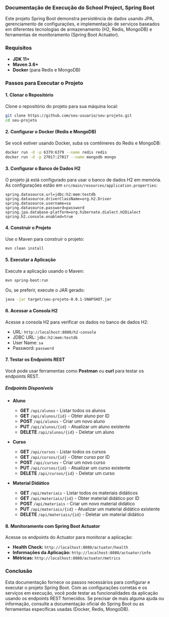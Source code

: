 ### Documentação de Execução do School Project, Spring Boot

Este projeto Spring Boot demonstra persistência de dados usando JPA, gerenciamento de configurações, e implementação de serviços baseados em diferentes tecnologias de armazenamento (H2, Redis, MongoDB) e ferramentas de monitoramento (Spring Boot Actuator).

### Requisitos

- **JDK 11+**
- **Maven 3.6+**
- **Docker** (para Redis e MongoDB)

### Passos para Executar o Projeto

#### 1. Clonar o Repositório

Clone o repositório do projeto para sua máquina local:
```sh
git clone https://github.com/seu-usuario/seu-projeto.git
cd seu-projeto
```

#### 2. Configurar o Docker (Redis e MongoDB)

Se você estiver usando Docker, suba os contêineres do Redis e MongoDB:

```sh
docker run -d -p 6379:6379 --name redis redis
docker run -d -p 27017:27017 --name mongodb mongo
```

#### 3. Configurar o Banco de Dados H2

O projeto já está configurado para usar o banco de dados H2 em memória. As configurações estão em `src/main/resources/application.properties`:

```properties
spring.datasource.url=jdbc:h2:mem:testdb
spring.datasource.driverClassName=org.h2.Driver
spring.datasource.username=sa
spring.datasource.password=password
spring.jpa.database-platform=org.hibernate.dialect.H2Dialect
spring.h2.console.enabled=true
```

#### 4. Construir o Projeto

Use o Maven para construir o projeto:

```sh
mvn clean install
```

#### 5. Executar a Aplicação

Execute a aplicação usando o Maven:

```sh
mvn spring-boot:run
```

Ou, se preferir, execute o JAR gerado:

```sh
java -jar target/seu-projeto-0.0.1-SNAPSHOT.jar
```

#### 6. Acessar a Consola H2

Acesse a consola H2 para verificar os dados no banco de dados H2:

- URL: `http://localhost:8080/h2-console`
- JDBC URL: `jdbc:h2:mem:testdb`
- User Name: `sa`
- Password: `password`

#### 7. Testar os Endpoints REST

Você pode usar ferramentas como **Postman** ou **curl** para testar os endpoints REST.

##### Endpoints Disponíveis

- **Aluno**
  - **GET** `/api/alunos` - Listar todos os alunos
  - **GET** `/api/alunos/{id}` - Obter aluno por ID
  - **POST** `/api/alunos` - Criar um novo aluno
  - **PUT** `/api/alunos/{id}` - Atualizar um aluno existente
  - **DELETE** `/api/alunos/{id}` - Deletar um aluno

- **Curso**
  - **GET** `/api/cursos` - Listar todos os cursos
  - **GET** `/api/cursos/{id}` - Obter curso por ID
  - **POST** `/api/cursos` - Criar um novo curso
  - **PUT** `/api/cursos/{id}` - Atualizar um curso existente
  - **DELETE** `/api/cursos/{id}` - Deletar um curso

- **Material Didático**
  - **GET** `/api/materiais` - Listar todos os materiais didáticos
  - **GET** `/api/materiais/{id}` - Obter material didático por ID
  - **POST** `/api/materiais` - Criar um novo material didático
  - **PUT** `/api/materiais/{id}` - Atualizar um material didático existente
  - **DELETE** `/api/materiais/{id}` - Deletar um material didático

#### 8. Monitoramento com Spring Boot Actuator

Acesse os endpoints do Actuator para monitorar a aplicação:

- **Health Check:** `http://localhost:8080/actuator/health`
- **Informações da Aplicação:** `http://localhost:8080/actuator/info`
- **Métricas:** `http://localhost:8080/actuator/metrics`

### Conclusão

Esta documentação fornece os passos necessários para configurar e executar o projeto Spring Boot. Com as configurações corretas e os serviços em execução, você pode testar as funcionalidades da aplicação usando os endpoints REST fornecidos. Se precisar de mais alguma ajuda ou informação, consulte a documentação oficial do Spring Boot ou as ferramentas específicas usadas (Docker, Redis, MongoDB).